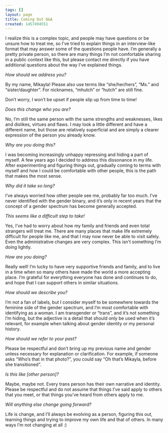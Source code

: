 ```yaml
---
tags: []
layout: page
title: Coming Out Q&A
created: 1457494551
---
```

I realize this is a complex topic, and people may have questions or be unsure how to treat me, so I’ve tried to explain things in an interview-like format that may answer some of the questions people have. I’m generally a pretty private person, so there are many things I’m not comfortable sharing in a public context like this, but please contact me directly if you have additional questions about the way I’ve explained things.

<em>How should we address you?</em>

By my name, Mikayla! Please also use terms like “she/her/hers”, “Ms.” and “sister/daughter”. For nicknames, “mhutch” or “hutch” are still fine.

Don’t worry, I won’t be upset if people slip up from time to time!

<em>Does this change who you are?</em>

No, I’m still the same person with the same strengths and weaknesses, likes and dislikes, virtues and flaws. I may look a little different and have a different name, but those are relatively superficial and are simply a clearer expression of the person you already know.

<em>Why are you doing this?</em>

I was becoming increasingly unhappy repressing and hiding a part of myself. A few years ago I decided to address this dissonance in my life. After experimenting and figuring things out, gradually coming to terms with myself and how I could be comfortable with other people, this is the path that makes the most sense.

<em>Why did it take so long?</em>

I’ve always worried how other people see me, probably far too much. I’ve never identified with the gender binary, and it’s only in recent years that the concept of a gender spectrum has become generally accepted.

<em>This seems like a difficult step to take!</em>

Yes, I’ve had to worry about how my family and friends and even total strangers will treat me. There are many places that make life extremely difficult for people like me, and that I may now never be able to visit safely. Even the administrative changes are very complex. This isn't something I’m doing lightly.

<em>How are you doing?</em>

Really well! I’m lucky to have very supportive friends and family, and to live in a time when so many others have made the world a more accepting place. I’m grateful for everything everyone has done and continues to do, and hope that I can support others in similar situations.

<em>How should we describe you?</em>

I’m not a fan of labels, but I consider myself to be somewhere towards the feminine side of the gender spectrum, and I’m most comfortable with identifying as a woman. I am transgender or “trans”, and it’s not something I’m hiding, but the adjective is a detail that should only be used when it’s relevant, for example when talking about gender identity or my personal history.

<em>How should we refer to your past?</em>

Please be respectful and don’t bring up my previous name and gender unless necessary for explanation or clarification. For example, if someone asks “Who’s that in that photo?”, you could say “Oh that’s Mikayla, before she transitioned”.

<em>Is this like [other person]?</em>

Maybe, maybe not. Every trans person has their own narrative and identity. Please be respectful and do not assume that things I’ve said apply to others that you meet, or that things you’ve heard from others apply to me.

<em>Will anything else change going forward?</em>

Life is change, and I’ll always be evolving as a person, figuring this out, learning things and trying to improve my own life and that of others. In many ways I’m not changing at all :)
